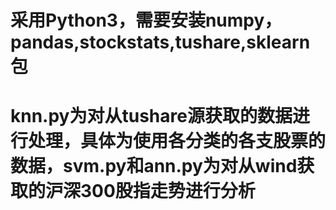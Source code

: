 # 采用Python3，需要安装numpy，pandas,stockstats,tushare,sklearn包
# knn.py为对从tushare源获取的数据进行处理，具体为使用各分类的各支股票的数据，svm.py和ann.py为对从wind获取的沪深300股指走势进行分析
